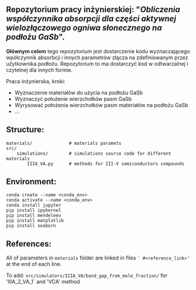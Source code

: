 ## Repozytorium pracy inżynierskiej: "*Obliczenia współczynnika absorpcji dla części aktywnej wielozłączowego ogniwa słonecznego na podłożu GaSb*".



**Głównym celem** tego repozytorium jest dostarczenie kodu wyznaczającego wpółczynnik absorbcji i innych parametrów złącza na zdefiniowanym przez użytkownika podłożu. Repozytorium to ma dostarczyć kod w odtwarzalnej i czytelnej dla innych formie.


Praca inżynierska, kroki:


* Wyznaczenie materiałów do użycia na podłożu GaSb
* Wyznaczyć położenie wierzchołków pasm GaSb
* Wyrysować położenia wierzchołków pasm materiałów na podłożu GaSb
* ...


## Structure:

```
materials/              # materials paramets
src/
    simulations/        # simulations source code for different materials
        IIIA_VA.py      # methods for III-V semiconductors compounds

```



## Environment:

```
conda create --name <conda_env>
conda activate --name <conda_env>
conda install jupyter
pip install ipykernel
pip install mendeleev
pip install matplotlib
pip install seaborn
```


## References:

All of parameters in `materials` folder are linked in files  `' #<reference_link>'` at the end of each line.


To add:
`src/simulators/IIIA_VA/band_gap_from_mole_fraction/` for 'IIIA_2_VA_1` and 'VCA' method